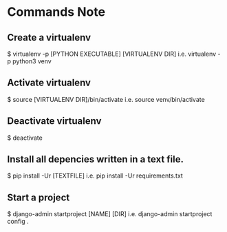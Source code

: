 # Commands Note

## Create a virtualenv
$ virtualenv -p [PYTHON EXECUTABLE] [VIRTUALENV DIR]
i.e. virtualenv -p python3 venv

## Activate virtualenv
$ source [VIRTUALENV DIR]/bin/activate
i.e. source venv/bin/activate

## Deactivate virtualenv
$ deactivate

## Install all depencies written in a text file.
$ pip install -Ur [TEXTFILE]
i.e. pip install -Ur requirements.txt

## Start a project
$ django-admin startproject [NAME] [DIR]
i.e. django-admin startproject config .
